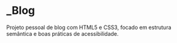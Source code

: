 # _Blog
Projeto pessoal de blog com HTML5 e CSS3, focado em estrutura semântica e boas práticas de acessibilidade.
